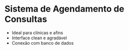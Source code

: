 # Sistema de Agendamento de Consultas
- Ideal para clínicas e afins
- Interface clean e agradável
- Conexão com banco de dados
